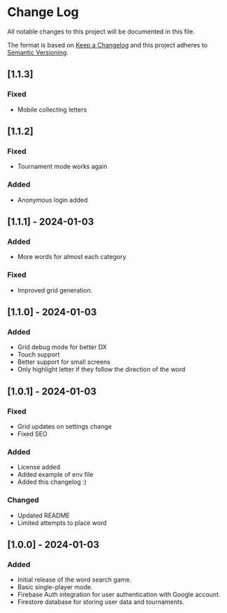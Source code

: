 
# Change Log
All notable changes to this project will be documented in this file.

The format is based on [Keep a Changelog](http://keepachangelog.com/)
and this project adheres to [Semantic Versioning](http://semver.org/).

## [1.1.3]

### Fixed
- Mobile collecting letters

## [1.1.2]

### Fixed
- Tournament mode works again

### Added
- Anonymous login added

## [1.1.1] - 2024-01-03

### Added
- More words for almost each category

### Fixed
- Improved grid generation.

## [1.1.0] - 2024-01-03

### Added
- Grid debug mode for better DX
- Touch support
- Better support for small screens
- Only highlight letter if they follow the direction of the word

## [1.0.1] - 2024-01-03

### Fixed

- Grid updates on settings change
- Fixed SEO

### Added

- License added
- Added example of env file
- Added this changelog :)

### Changed

- Updated README
- Limited attempts to place word

## [1.0.0] - 2024-01-03

### Added
- Initial release of the word search game.
- Basic single-player mode.
- Firebase Auth integration for user authentication with Google account.
- Firestore database for storing user data and tournaments.
